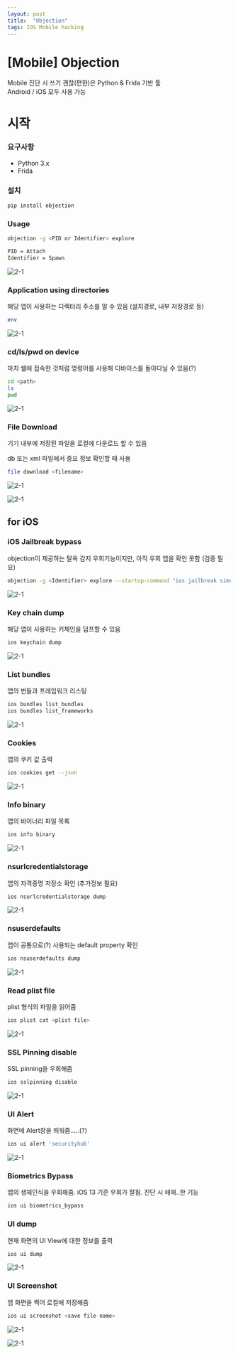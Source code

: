 ```yaml
---
layout: post
title:  "Objection"
tags: IOS Mobile hacking
---
```




# [Mobile] Objection
Mobile 진단 시 쓰기 괜찮(편한)은 Python & Frida 기반 툴\
Android / iOS 모두 사용 가능

# 시작

### 요구사항

- Python 3.x
- Frida

### 설치

```bash
pip install objection
```

### Usage

```bash
objection -g <PID or Identifier> explore

PID = Attach
Identifier = Spawn
```

![2-1](/assets/images/2/Untitled.png)

### Application using directories

해당 앱이 사용하는 디렉터리 주소를 알 수 있음 (설치경로, 내부 저장경로 등)

```bash
env
```

![2-1](/assets/images/2/Untitled%201.png)

### cd/ls/pwd on device

마치 쉘에 접속한 것처럼 명령어를 사용해 디바이스를 돌아다닐 수 있음(?)

```bash
cd <path>
ls
pwd
```

![2-1](/assets/images/2/Untitled%202.png)

### File Download

기기 내부에 저장된 파일을 로컬에 다운로드 할 수 있음

db 또는 xml 파일에서 중요 정보 확인할 때 사용

```bash
file download <filename>
```

![2-1](/assets/images/2/Untitled%203.png)

![2-1](/assets/images/2/Untitled%204.png)

## for iOS

### iOS Jailbreak bypass

objection이 제공하는 탈옥 감지 우회기능이지만, 아직 우회 앱을 확인 못함 (검증 필요)

```bash
objection -g <Identifier> explore --startup-command "ios jailbreak simulate"
```

![2-1](/assets/images/2/Untitled%205.png)

### Key chain dump

해당 앱이 사용하는 키체인을 덤프할 수 있음

```bash
ios keychain dump
```

![2-1](/assets/images/2/Untitled%206.png)

### List bundles

앱의 번들과 프레임워크 리스팅

```bash
ios bundles list_bundles
ios bundles list_frameworks
```

![2-1](/assets/images/2/Untitled%207.png)

### Cookies

앱의 쿠키 값 출력

```bash
ios cookies get --json
```

![2-1](/assets/images/2/Untitled%208.png)

### Info binary

앱의 바이너리 파일 목록

```bash
ios info binary
```

![2-1](/assets/images/2/Untitled%209.png)

### nsurlcredentialstorage

앱의 자격증명 저장소 확인 (추가정보 필요)

```bash
ios nsurlcredentialstorage dump
```

![2-1](/assets/images/2/Untitled%2010.png)

### nsuserdefaults

앱이 공통으로(?) 사용되는 default property 확인

```bash
ios nsuserdefaults dump
```

![2-1](/assets/images/2/Untitled%2011.png)

### Read plist file

plist 형식의 파일을 읽어줌

```bash
ios plist cat <plist file>
```

![2-1](/assets/images/2/Untitled%2012.png)

### SSL Pinning disable

SSL pinning을 우회해줌

```bash
ios sslpinning disable
```

![2-1](/assets/images/2/Untitled%2013.png)

### UI Alert

화면에 Alert창을 띄워줌.....(?)

```bash
ios ui alert 'securityhub'
```

![2-1](/assets/images/2/Untitled%2014.png)

### Biometrics Bypass

앱의 생체인식을 우회해줌. iOS 13 기준 우회가 잘됨. 진단 시 애매..한 기능

```bash
ios ui biometrics_bypass
```

### UI dump

현재 화면의 UI View에 대한 정보를 출력

```bash
ios ui dump
```

![2-1](/assets/images/2/Untitled%2015.png)

### UI Screenshot

앱 화면을 찍어 로컬에 저장해줌

```bash
ios ui screenshot <save file name>
```

![2-1](/assets/images/2/Untitled%2016.png)

![2-1](/assets/images/2/Untitled%2017.png)